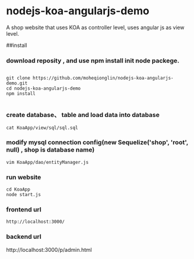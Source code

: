 # nodejs-koa-angularjs-demo
A shop website that uses KOA as controller level, uses angular js as view level.

##install 
### download reposity , and use npm install init node packege.
```

git clone https://github.com/moheqionglin/nodejs-koa-angularjs-demo.git
cd nodejs-koa-angularjs-demo
npm install
 
```
### create database、 table and load data into database
```
cat KoaApp/view/sql/sql.sql
```
### modify mysql connection config(new Sequelize('shop', 'root', null) , shop is database name)
```
vim KoaApp/dao/entityManager.js
```
### run website
```
cd KoaApp
node start.js
```
### frontend url 
    http://localhost:3000/
### backend url 
  http://localhost:3000/p/admin.html
